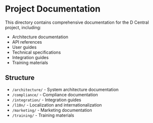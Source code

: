 # Project Documentation

This directory contains comprehensive documentation for the D Central project, including:

- Architecture documentation
- API references
- User guides
- Technical specifications
- Integration guides
- Training materials

## Structure

- `/architecture/` - System architecture documentation
- `/compliance/` - Compliance documentation
- `/integration/` - Integration guides
- `/l10n/` - Localization and internationalization
- `/marketing/` - Marketing documentation
- `/training/` - Training materials
